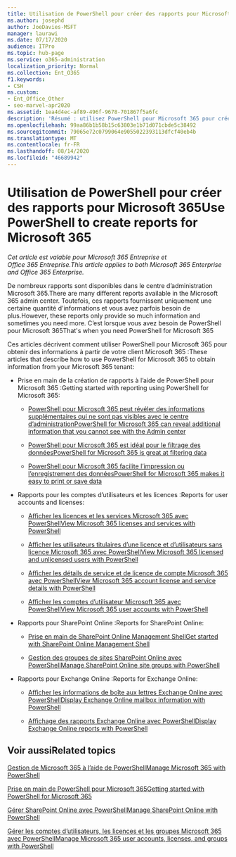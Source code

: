 ```yaml
---
title: Utilisation de PowerShell pour créer des rapports pour Microsoft 365
ms.author: josephd
author: JoeDavies-MSFT
manager: laurawi
ms.date: 07/17/2020
audience: ITPro
ms.topic: hub-page
ms.service: o365-administration
localization_priority: Normal
ms.collection: Ent_O365
f1.keywords:
- CSH
ms.custom:
- Ent_Office_Other
- seo-marvel-apr2020
ms.assetid: 1ea4d4ec-af89-496f-9678-701867f5a6fc
description: 'Résumé : utilisez PowerShell pour Microsoft 365 pour créer des rapports que vous ne pouvez pas produire dans le centre d’administration Microsoft 365.'
ms.openlocfilehash: 99aa86b1b58b15c63803e1b71d071cbde5c38492
ms.sourcegitcommit: 79065e72c0799064e9055022393113dfcf40eb4b
ms.translationtype: MT
ms.contentlocale: fr-FR
ms.lasthandoff: 08/14/2020
ms.locfileid: "46689942"
---
```

# <a name="use-powershell-to-create-reports-for-microsoft-365"></a><span data-ttu-id="e758a-103">Utilisation de PowerShell pour créer des rapports pour Microsoft 365</span><span class="sxs-lookup"><span data-stu-id="e758a-103">Use PowerShell to create reports for Microsoft 365</span></span>

<span data-ttu-id="e758a-104">*Cet article est valable pour Microsoft 365 Entreprise et Office 365 Entreprise.*</span><span class="sxs-lookup"><span data-stu-id="e758a-104">*This article applies to both Microsoft 365 Enterprise and Office 365 Enterprise.*</span></span>

<span data-ttu-id="e758a-105">De nombreux rapports sont disponibles dans le centre d’administration Microsoft 365.</span><span class="sxs-lookup"><span data-stu-id="e758a-105">There are many different reports available in the Microsoft 365 admin center.</span></span> <span data-ttu-id="e758a-106">Toutefois, ces rapports fournissent uniquement une certaine quantité d'informations et vous avez parfois besoin de plus.</span><span class="sxs-lookup"><span data-stu-id="e758a-106">However, these reports only provide so much information and sometimes you need more.</span></span> <span data-ttu-id="e758a-107">C’est lorsque vous avez besoin de PowerShell pour Microsoft 365</span><span class="sxs-lookup"><span data-stu-id="e758a-107">That's when you need PowerShell for Microsoft 365</span></span>
  
<span data-ttu-id="e758a-108">Ces articles décrivent comment utiliser PowerShell pour Microsoft 365 pour obtenir des informations à partir de votre client Microsoft 365 :</span><span class="sxs-lookup"><span data-stu-id="e758a-108">These articles that describe how to use PowerShell for Microsoft 365 to obtain information from your Microsoft 365 tenant:</span></span>
  
- <span data-ttu-id="e758a-109">Prise en main de la création de rapports à l’aide de PowerShell pour Microsoft 365 :</span><span class="sxs-lookup"><span data-stu-id="e758a-109">Getting started with reporting using PowerShell for Microsoft 365:</span></span>
    
  - [<span data-ttu-id="e758a-110">PowerShell pour Microsoft 365 peut révéler des informations supplémentaires qui ne sont pas visibles avec le centre d’administration</span><span class="sxs-lookup"><span data-stu-id="e758a-110">PowerShell for Microsoft 365 can reveal additional information that you cannot see with the Admin center</span></span>](https://technet.microsoft.com/library/dn568034.aspx#reveal)
    
  - [<span data-ttu-id="e758a-111">PowerShell pour Microsoft 365 est idéal pour le filtrage des données</span><span class="sxs-lookup"><span data-stu-id="e758a-111">PowerShell for Microsoft 365 is great at filtering data</span></span>](https://technet.microsoft.com/library/dn568034.aspx#filter)
    
  - [<span data-ttu-id="e758a-112">PowerShell pour Microsoft 365 facilite l’impression ou l’enregistrement des données</span><span class="sxs-lookup"><span data-stu-id="e758a-112">PowerShell for Microsoft 365 makes it easy to print or save data</span></span>](https://technet.microsoft.com/library/dn568034.aspx#printsave)
    
- <span data-ttu-id="e758a-113">Rapports pour les comptes d’utilisateurs et les licences :</span><span class="sxs-lookup"><span data-stu-id="e758a-113">Reports for user accounts and licenses:</span></span>
    
  - [<span data-ttu-id="e758a-114">Afficher les licences et les services Microsoft 365 avec PowerShell</span><span class="sxs-lookup"><span data-stu-id="e758a-114">View Microsoft 365 licenses and services with PowerShell</span></span>](view-licenses-and-services-with-microsoft-365-powershell.md)
    
  - [<span data-ttu-id="e758a-115">Afficher les utilisateurs titulaires d’une licence et d’utilisateurs sans licence Microsoft 365 avec PowerShell</span><span class="sxs-lookup"><span data-stu-id="e758a-115">View Microsoft 365 licensed and unlicensed users with PowerShell</span></span>](view-licensed-and-unlicensed-users-with-microsoft-365-powershell.md)
    
  - [<span data-ttu-id="e758a-116">Afficher les détails de service et de licence de compte Microsoft 365 avec PowerShell</span><span class="sxs-lookup"><span data-stu-id="e758a-116">View Microsoft 365 account license and service details with PowerShell</span></span>](view-account-license-and-service-details-with-microsoft-365-powershell.md)
    
  - [<span data-ttu-id="e758a-117">Afficher les comptes d’utilisateur Microsoft 365 avec PowerShell</span><span class="sxs-lookup"><span data-stu-id="e758a-117">View Microsoft 365 user accounts with PowerShell</span></span>](view-user-accounts-with-microsoft-365-powershell.md)
    
- <span data-ttu-id="e758a-118">Rapports pour SharePoint Online :</span><span class="sxs-lookup"><span data-stu-id="e758a-118">Reports for SharePoint Online:</span></span>
    
  - [<span data-ttu-id="e758a-119">Prise en main de SharePoint Online Management Shell</span><span class="sxs-lookup"><span data-stu-id="e758a-119">Get started with SharePoint Online Management Shell</span></span>](https://docs.microsoft.com/powershell/sharepoint/sharepoint-online/connect-sharepoint-online)
    
  - [<span data-ttu-id="e758a-120">Gestion des groupes de sites SharePoint Online avec PowerShell</span><span class="sxs-lookup"><span data-stu-id="e758a-120">Manage SharePoint Online site groups with PowerShell</span></span>](https://technet.microsoft.com/library/122f4099-c78d-4cce-bab0-4343b04596ae.aspx)
    
- <span data-ttu-id="e758a-121">Rapports pour Exchange Online :</span><span class="sxs-lookup"><span data-stu-id="e758a-121">Reports for Exchange Online:</span></span>
    
  - [<span data-ttu-id="e758a-122">Afficher les informations de boîte aux lettres Exchange Online avec PowerShell</span><span class="sxs-lookup"><span data-stu-id="e758a-122">Display Exchange Online mailbox information with PowerShell</span></span>](https://technet.microsoft.com/library/13843002-56ca-4b75-81c5-84386522b01b.aspx)
    
  - [<span data-ttu-id="e758a-123">Affichage des rapports Exchange Online avec PowerShell</span><span class="sxs-lookup"><span data-stu-id="e758a-123">Display Exchange Online reports with PowerShell</span></span>](https://technet.microsoft.com/library/4873a063-9fc4-4ed9-826a-6e935fef61d4.aspx)
    
## <a name="related-topics"></a><span data-ttu-id="e758a-124">Voir aussi</span><span class="sxs-lookup"><span data-stu-id="e758a-124">Related topics</span></span>

[<span data-ttu-id="e758a-125">Gestion de Microsoft 365 à l’aide de PowerShell</span><span class="sxs-lookup"><span data-stu-id="e758a-125">Manage Microsoft 365 with PowerShell</span></span>](manage-microsoft-365-with-microsoft-365-powershell.md)
  
[<span data-ttu-id="e758a-126">Prise en main de PowerShell pour Microsoft 365</span><span class="sxs-lookup"><span data-stu-id="e758a-126">Getting started with PowerShell for Microsoft 365</span></span>](getting-started-with-microsoft-365-powershell.md)
  
[<span data-ttu-id="e758a-127">Gérer SharePoint Online avec PowerShell</span><span class="sxs-lookup"><span data-stu-id="e758a-127">Manage SharePoint Online with PowerShell</span></span>](manage-sharepoint-online-with-microsoft-365-powershell.md)
  
[<span data-ttu-id="e758a-128">Gérer les comptes d’utilisateurs, les licences et les groupes Microsoft 365 avec PowerShell</span><span class="sxs-lookup"><span data-stu-id="e758a-128">Manage Microsoft 365 user accounts, licenses, and groups with PowerShell</span></span>](manage-user-accounts-and-licenses-with-microsoft-365-powershell.md)
  
